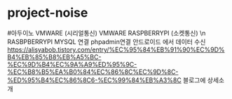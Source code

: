 # project-noise
#아두이노 VMWARE (시리얼통신)
VMWARE RASPBERRYPI (소켓통신) \n
RASBPBERRYPI MYSQL 연결 phpadmin연결 안드로이드 에서 데이터 수신
https://alisyabob.tistory.com/entry/%EC%95%84%EB%91%90%EC%9D%B4%EB%85%B8%EB%A5%BC-%EC%9D%B4%EC%9A%A9%ED%95%9C-%EC%B8%B5%EA%B0%84%EC%86%8C%EC%9D%8C-%ED%95%B4%EC%86%8C6-%EC%99%84%EB%A3%8C  블로그에 상세소개
